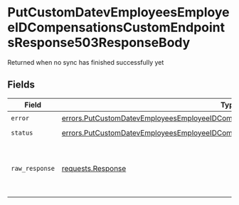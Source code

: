 # PutCustomDatevEmployeesEmployeeIDCompensationsCustomEndpointsResponse503ResponseBody

Returned when no sync has finished successfully yet


## Fields

| Field                                                                                                                                                                                          | Type                                                                                                                                                                                           | Required                                                                                                                                                                                       | Description                                                                                                                                                                                    |
| ---------------------------------------------------------------------------------------------------------------------------------------------------------------------------------------------- | ---------------------------------------------------------------------------------------------------------------------------------------------------------------------------------------------- | ---------------------------------------------------------------------------------------------------------------------------------------------------------------------------------------------- | ---------------------------------------------------------------------------------------------------------------------------------------------------------------------------------------------- |
| `error`                                                                                                                                                                                        | [errors.PutCustomDatevEmployeesEmployeeIDCompensationsCustomEndpointsResponse503Error](../../models/errors/putcustomdatevemployeesemployeeidcompensationscustomendpointsresponse503error.md)   | :heavy_check_mark:                                                                                                                                                                             | N/A                                                                                                                                                                                            |
| `status`                                                                                                                                                                                       | [errors.PutCustomDatevEmployeesEmployeeIDCompensationsCustomEndpointsResponse503Status](../../models/errors/putcustomdatevemployeesemployeeidcompensationscustomendpointsresponse503status.md) | :heavy_check_mark:                                                                                                                                                                             | N/A                                                                                                                                                                                            |
| `raw_response`                                                                                                                                                                                 | [requests.Response](https://requests.readthedocs.io/en/latest/api/#requests.Response)                                                                                                          | :heavy_minus_sign:                                                                                                                                                                             | Raw HTTP response; suitable for custom response parsing                                                                                                                                        |